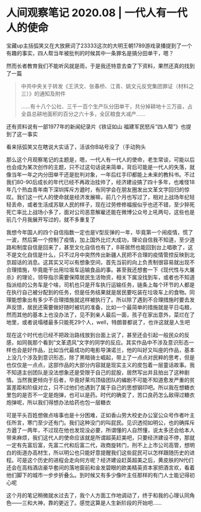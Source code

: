 # 人间观察笔记 2020.08 | 一代人有一代人的使命  
  
宝藏up主括弧笑又在大放厥词了23333这次的大明王朝1789游戏录播提到了一个有趣的事实，四人帮当年被批判的时候其中一条罪名是搞分田单干，嗯？  
  
然而长者教育我们不能听风就是雨，于是我还特意去查了下资料，果然还真的找到了一篇   
  
> 中共中央关于转发《王洪文、张春桥、江青、姚文元反党集团罪证（材料之三）》的通知及附件    
>   
> ……有十八个公社、三千一百个生产队分田单干，共分掉耕地十三万亩，占全县总耕地面积的百分之六十多，全区粮食大减产……    
  
还有资料说有一部1977年的新闻纪录片《铁证如山 福建军民怒斥”四人帮”》也提到了这一事实  
  
看来括弧笑又在瞎说大实话了，活该你B站号没了（手动狗头  
  
那么这个月观察笔记的主题是，嗯，一代人有一代人的使命，老生常谈，可能以后也会成为某次创作的主题，只不过这句话说来简单，背后可能是一代人的失落，就像当年一年之内分田单干还是批判对象，一年后红手印都能上未来的教科书。不过我们80-90后成长的年代已经不再政治挂帅了，经济建设搞了四十多年，也难怪18年几个热血青年南下深圳挥斥方遒时，有同学会在朋友圈发出文革文字回归的惊叹。我们这一代人的使命就是经济发展嘛，前几个月也写过了，相对上战场年纪轻轻丢命，或者生活成苏联人民的样子，现在过劳修修福报似乎也还不错，至少猝死死亡率比上战场小多了，面对公司恶意解雇还能在微博公众号上吼两句，这些也是前几个月我展开写过的，就不多重复了  
  
我想今年国人的四个自信指数一定也是V型反弹的一年，毕竟第一个闹疫情，慌了一波，然后第一个控制了疫情，加上国外比烂大成功，理论自信我不知道，至少道路和制度自信是回来了，甚至文化自信也有了，B哥居然也能回到台上唱歌了，这不是文化自信是什么，只不过月中突然传出新疆人民把不合理的疫情管控反映到北京超话的消息。这其实又可以有想象空间，首先当前的向上负责制很容易就出现不合理措施，毕竟能干出用垃圾车运输食品的事。甚至我还想套一下《现代性与大屠杀》的理论，领导指示需要保障居民生活物资，相关下属没找到车，或者也不知道指派给的公务车是个啥，司机也只是开车执行运输任务，链条上每个环节的人都是在执行自己被分配到的任务，但是任务结果就是居民要吃装在垃圾车上的食物。同理能想象出有多少不合理措施就这样被执行了。所以除了遇到不合理措施时要去发声反馈，居民还需要做好随时被坑的准备，比如一个最简单的措施就是平日屯粮，然而其他的基本上也没办法了，见不到亲人最后一面，孩子在家出意外，菜烂在了地里，或者说塌楼最多只能死29个人，well，特朗普都说了，也许这就是人生吧  
  
现在这个时代也已经不把政治路线放到台面上说了，甚至还会引起一般民众的反感，如同我那个看到“文革遗风”文字的同学的反应。其实作品中不涉及意识形态一样也会是好作品，比如当代最成功的电影导演诺兰，他的叫好又叫座的作品，基本上没几个涉及到意识形态，除了黑暗骑士崛起，带上了一点点对民粹的思考，但是也仅仅是一点点，这部作品的大部分内容就是现实主义的皮包着一层童话故事。我不知道主创团队是没法想象还是受限于自己的屁股，居然写出并且拍出了这种剧情。当然我更倾向于后者，毕竟好莱坞顶级团队的编剧不可能不知道愈发严重的贫富差距和阶级对立，只不过他们也遇到了属于自己的思想钢印吧。所以我在想糖衣里包的是否不一定是炮弹，也可以是药。时代的确变了，苦口良药怎么敌得过糖衣炮弹呢，所以我们得想办法给药也包一层糖衣  
  
可是平头百姓想做点啥事也是十分困难，正如香山劳大校史办公室公众号作者叶主任所言，寒门至少还有门。我们这种没门的叫屁民。见识透彻如明公，也的确挥斥方遒了一两年，不过现在他也发现没必要，所谓懂的人自然懂，说太多还会给本人带来麻烦，我们这代人的使命应该就是所谓超英赶美吧，只要经济建设不停，那就一定有先富后富，先富二代和后富二代，政商旋转门，刑不上上市公司高管，想明白的街道办高材生，所以明公也只能好意提醒我们这些屁民可以怎样跟随历史的进程。可是这个历史的进程会走向何方呢？经济建设赶英超美之后，黄皮肤的N代们还会在高档酒店豪华套间的落地窗前和金发碧眼的欧美精英资本家把酒言欢，看着他们脚下的城市一步步折叠么。到时候又有多少像叶主任那样的有门人士能记得初心呢  
  
这个月的笔记稍微就水过去了，我个人方面工作地调动了，终于和我的心理认同角色——三和大神，靠的更近了。感觉这算是人生新阶段的开始吧……  
